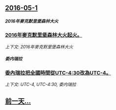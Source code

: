 ## [2016-05-1](/zh/news/2016/05/1/index.md)

##### 2016年麥克默里堡森林大火
### [2016年麥克默里堡森林大火起火。 ](/zh/news/2016/05/1/2016年麥克默里堡森林大火起火.md)
_上下文: 2016年麥克默里堡森林大火_

##### 委内瑞拉
### [委內瑞拉把全國時間從UTC-4:30改為UTC-4。 ](/zh/news/2016/05/1/委內瑞拉把全國時間從UTC-4-30改為UTC-4.md)
_上下文: UTC-4, UTC-4:30, 委内瑞拉_

## [前一天...](/zh/news/2016/04/26/index.md)

